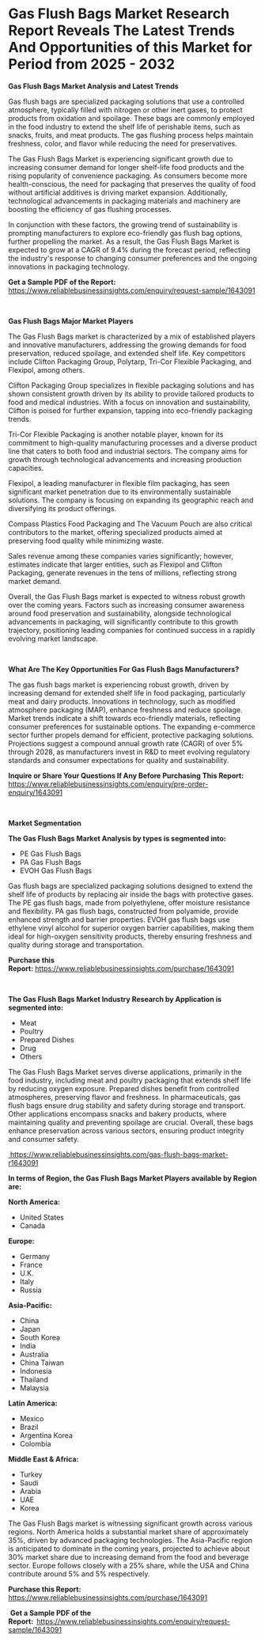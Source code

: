 <p><h1>Gas Flush Bags Market Research Report Reveals The Latest Trends And Opportunities of this Market for Period from 2025 - 2032</h1></p><p><strong>Gas Flush Bags Market Analysis and Latest Trends</strong></p>
<p><p>Gas flush bags are specialized packaging solutions that use a controlled atmosphere, typically filled with nitrogen or other inert gases, to protect products from oxidation and spoilage. These bags are commonly employed in the food industry to extend the shelf life of perishable items, such as snacks, fruits, and meat products. The gas flushing process helps maintain freshness, color, and flavor while reducing the need for preservatives.</p><p>The Gas Flush Bags Market is experiencing significant growth due to increasing consumer demand for longer shelf-life food products and the rising popularity of convenience packaging. As consumers become more health-conscious, the need for packaging that preserves the quality of food without artificial additives is driving market expansion. Additionally, technological advancements in packaging materials and machinery are boosting the efficiency of gas flushing processes.</p><p>In conjunction with these factors, the growing trend of sustainability is prompting manufacturers to explore eco-friendly gas flush bag options, further propelling the market. As a result, the Gas Flush Bags Market is expected to grow at a CAGR of 9.4% during the forecast period, reflecting the industry's response to changing consumer preferences and the ongoing innovations in packaging technology.</p></p>
<p><strong>Get a Sample PDF of the Report:&nbsp;</strong> <a href="https://www.reliablebusinessinsights.com/enquiry/request-sample/1643091?utm_campaign=2924&utm_medium=2&utm_source=Github&utm_content=ia&utm_term=19042025&utm_id=gas-flush-bags">https://www.reliablebusinessinsights.com/enquiry/request-sample/1643091</a></p>
<p>&nbsp;</p>
<p><strong>Gas Flush Bags Major Market Players</strong></p>
<p><p>The Gas Flush Bags market is characterized by a mix of established players and innovative manufacturers, addressing the growing demands for food preservation, reduced spoilage, and extended shelf life. Key competitors include Clifton Packaging Group, Polytarp, Tri-Cor Flexible Packaging, and Flexipol, among others. </p><p>Clifton Packaging Group specializes in flexible packaging solutions and has shown consistent growth driven by its ability to provide tailored products to food and medical industries. With a focus on innovation and sustainability, Clifton is poised for further expansion, tapping into eco-friendly packaging trends.</p><p>Tri-Cor Flexible Packaging is another notable player, known for its commitment to high-quality manufacturing processes and a diverse product line that caters to both food and industrial sectors. The company aims for growth through technological advancements and increasing production capacities.</p><p>Flexipol, a leading manufacturer in flexible film packaging, has seen significant market penetration due to its environmentally sustainable solutions. The company is focusing on expanding its geographic reach and diversifying its product offerings.</p><p>Compass Plastics Food Packaging and The Vacuum Pouch are also critical contributors to the market, offering specialized products aimed at preserving food quality while minimizing waste. </p><p>Sales revenue among these companies varies significantly; however, estimates indicate that larger entities, such as Flexipol and Clifton Packaging, generate revenues in the tens of millions, reflecting strong market demand. </p><p>Overall, the Gas Flush Bags market is expected to witness robust growth over the coming years. Factors such as increasing consumer awareness around food preservation and sustainability, alongside technological advancements in packaging, will significantly contribute to this growth trajectory, positioning leading companies for continued success in a rapidly evolving market landscape.</p></p>
<p>&nbsp;</p>
<p><strong>What Are The Key Opportunities For Gas Flush Bags Manufacturers?</strong></p>
<p><p>The gas flush bags market is experiencing robust growth, driven by increasing demand for extended shelf life in food packaging, particularly meat and dairy products. Innovations in technology, such as modified atmosphere packaging (MAP), enhance freshness and reduce spoilage. Market trends indicate a shift towards eco-friendly materials, reflecting consumer preferences for sustainable options. The expanding e-commerce sector further propels demand for efficient, protective packaging solutions. Projections suggest a compound annual growth rate (CAGR) of over 5% through 2028, as manufacturers invest in R&D to meet evolving regulatory standards and consumer expectations for quality and sustainability.</p></p>
<p><strong>Inquire or Share Your Questions If Any Before Purchasing This Report:</strong> <a href="https://www.reliablebusinessinsights.com/enquiry/pre-order-enquiry/1643091?utm_campaign=2924&utm_medium=2&utm_source=Github&utm_content=ia&utm_term=19042025&utm_id=gas-flush-bags">https://www.reliablebusinessinsights.com/enquiry/pre-order-enquiry/1643091</a></p>
<p>&nbsp;</p>
<p><strong>Market Segmentation</strong></p>
<p><strong>The Gas Flush Bags Market Analysis by types is segmented into:</strong></p>
<p><ul><li>PE Gas Flush Bags</li><li>PA Gas Flush Bags</li><li>EVOH Gas Flush Bags</li></ul></p>
<p><p>Gas flush bags are specialized packaging solutions designed to extend the shelf life of products by replacing air inside the bags with protective gases. The PE gas flush bags, made from polyethylene, offer moisture resistance and flexibility. PA gas flush bags, constructed from polyamide, provide enhanced strength and barrier properties. EVOH gas flush bags use ethylene vinyl alcohol for superior oxygen barrier capabilities, making them ideal for high-oxygen sensitivity products, thereby ensuring freshness and quality during storage and transportation.</p></p>
<p><strong>Purchase this Report:&nbsp;</strong><a href="https://www.reliablebusinessinsights.com/purchase/1643091?utm_campaign=2924&utm_medium=2&utm_source=Github&utm_content=ia&utm_term=19042025&utm_id=gas-flush-bags">https://www.reliablebusinessinsights.com/purchase/1643091</a></p>
<p>&nbsp;</p>
<p><strong>The Gas Flush Bags Market Industry Research by Application is segmented into:</strong></p>
<p><ul><li>Meat</li><li>Poultry</li><li>Prepared Dishes</li><li>Drug</li><li>Others</li></ul></p>
<p><p>The Gas Flush Bags Market serves diverse applications, primarily in the food industry, including meat and poultry packaging that extends shelf life by reducing oxygen exposure. Prepared dishes benefit from controlled atmospheres, preserving flavor and freshness. In pharmaceuticals, gas flush bags ensure drug stability and safety during storage and transport. Other applications encompass snacks and bakery products, where maintaining quality and preventing spoilage are crucial. Overall, these bags enhance preservation across various sectors, ensuring product integrity and consumer safety.</p></p>
<p><a href="https://www.reliablebusinessinsights.com/gas-flush-bags-market-r1643091?utm_campaign=2924&utm_medium=2&utm_source=Github&utm_content=ia&utm_term=19042025&utm_id=gas-flush-bags">&nbsp;https://www.reliablebusinessinsights.com/gas-flush-bags-market-r1643091</a></p>
<p><strong>In terms of Region, the Gas Flush Bags Market Players available by Region are:</strong></p>
<p>
    <p> <strong> North America: </strong>
        <ul>
            <li>United States</li>
            <li>Canada</li>
        </ul>
        </p> 
    <p> <strong> Europe: </strong>
        <ul>
            <li>Germany</li>
            <li>France</li>
            <li>U.K.</li>
            <li>Italy</li>
            <li>Russia</li>
        </ul>
        </p> 
    <p> <strong> Asia-Pacific: </strong>
        <ul>
            <li>China</li>
            <li>Japan</li>
            <li>South Korea</li>
            <li>India</li>
            <li>Australia</li>
            <li>China Taiwan</li>
            <li>Indonesia</li>
            <li>Thailand</li>
            <li>Malaysia</li>
        </ul>
        </p> 
    <p> <strong> Latin America: </strong>
        <ul>
            <li>Mexico</li>
            <li>Brazil</li>
            <li>Argentina Korea</li>
            <li>Colombia</li>
        </ul>
        </p> 
    <p> <strong> Middle East & Africa: </strong>
        <ul>
            <li>Turkey</li>
            <li>Saudi</li>
            <li>Arabia</li>
            <li>UAE</li>
            <li>Korea</li>
        </ul>
    </p>
    </p>
<p><p>The Gas Flush Bags market is witnessing significant growth across various regions. North America holds a substantial market share of approximately 35%, driven by advanced packaging technologies. The Asia-Pacific region is anticipated to dominate in the coming years, projected to achieve about 30% market share due to increasing demand from the food and beverage sector. Europe follows closely with a 25% share, while the USA and China contribute around 5% and 5% respectively.</p></p>
<p><strong>Purchase this Report: </strong><a href="https://www.reliablebusinessinsights.com/purchase/1643091?utm_campaign=2924&utm_medium=2&utm_source=Github&utm_content=ia&utm_term=19042025&utm_id=gas-flush-bags">https://www.reliablebusinessinsights.com/purchase/1643091</a></p>
<p>&nbsp;<strong>Get a Sample PDF of the Report:&nbsp;&nbsp;</strong><a href="https://www.reliablebusinessinsights.com/enquiry/request-sample/1643091?utm_campaign=2924&utm_medium=2&utm_source=Github&utm_content=ia&utm_term=19042025&utm_id=gas-flush-bags">https://www.reliablebusinessinsights.com/enquiry/request-sample/1643091</a></p>
<p><strong></strong></p>
<p><p></p><p></p><p></p></p>
